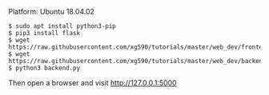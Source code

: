 Platform: Ubuntu 18.04.02
```
$ sudo apt install python3-pip
$ pip3 install flask
$ wget https://raw.githubusercontent.com/xg590/tutorials/master/web_dev/frontend.html
$ wget https://raw.githubusercontent.com/xg590/tutorials/master/web_dev/backend.py 
$ python3 backend.py
```
Then open a browser and visit http://127.0.0.1:5000
